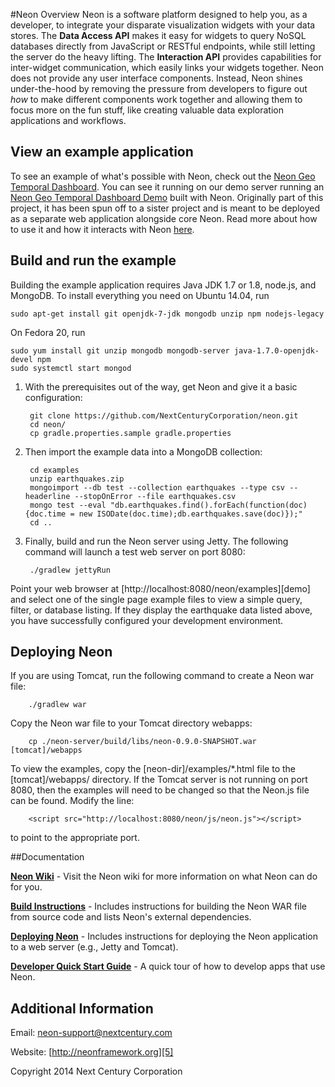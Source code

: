 #Neon Overview
Neon is a software platform designed to help you, as a developer, to integrate your disparate visualization widgets with your data stores. The **Data Access API** makes it easy for widgets to query NoSQL databases directly from JavaScript or RESTful endpoints, while still letting the server do the heavy lifting. The **Interaction API** provides capabilities for inter-widget communication, which easily links your widgets together. Neon does not provide any user interface components. Instead, Neon shines under-the-hood by removing the pressure from developers to figure out *how* to make different components work together and allowing them to focus more on the fun stuff, like creating valuable data exploration applications and workflows.

## View an example application

To see an example of what's possible with Neon, check out the [Neon Geo Temporal Dashboard][neon-gtd].  You can see it running on our demo server running an [Neon Geo Temporal Dashboard Demo][neon-gtd-demo] built with Neon.  Originally part of this project, it has been spun off to a sister project and is meant to be deployed as a separate web application alongside core Neon.  Read more about how to use it and how it interacts with Neon [here][neon-gtd-guide].

## Build and run the example
Building the example application requires Java JDK 1.7 or 1.8, node.js, and MongoDB. To install everything you need on Ubuntu 14.04, run

    sudo apt-get install git openjdk-7-jdk mongodb unzip npm nodejs-legacy

On Fedora 20, run

    sudo yum install git unzip mongodb mongodb-server java-1.7.0-openjdk-devel npm
    sudo systemctl start mongod

1. With the prerequisites out of the way, get Neon and give it a basic configuration:

        git clone https://github.com/NextCenturyCorporation/neon.git
        cd neon/
        cp gradle.properties.sample gradle.properties

2. Then import the example data into a MongoDB collection:

        cd examples
        unzip earthquakes.zip
        mongoimport --db test --collection earthquakes --type csv --headerline --stopOnError --file earthquakes.csv
        mongo test --eval "db.earthquakes.find().forEach(function(doc){doc.time = new ISODate(doc.time);db.earthquakes.save(doc)});"
        cd ..

3. Finally, build and run the Neon server using Jetty. The following command will launch a test web server on port 8080:

        ./gradlew jettyRun

Point your web browser at [http://localhost:8080/neon/examples][demo] and select one of the single page example files to view a simple query, filter, or database listing.  If they display the earthquake data listed above, you have successfully configured your development environment.

## Deploying Neon 

If you are using Tomcat, run the following command to create a Neon war file: 
      
        ./gradlew war

Copy the Neon war file to your Tomcat directory webapps:

        cp ./neon-server/build/libs/neon-0.9.0-SNAPSHOT.war [tomcat]/webapps

To view the examples, copy the [neon-dir]/examples/*.html file to the [tomcat]/webapps/ directory.  If the Tomcat server is not running on port 8080, then the examples will need to be changed so that the Neon.js file can be found.  Modify the line:

        <script src="http://localhost:8080/neon/js/neon.js"></script>

to point to the appropriate port.  


##Documentation

**[Neon Wiki][1]** - Visit the Neon wiki for more information on what Neon can do for you.

**[Build Instructions][2]** - Includes instructions for building the Neon WAR file from source code and lists Neon's external dependencies.

**[Deploying Neon][3]** - Includes instructions for deploying the Neon application to a web server (e.g., Jetty and Tomcat).

**[Developer Quick Start Guide][4]** - A quick tour of how to develop apps that use Neon.

## Additional Information

Email: neon-support@nextcentury.com

Website: [http://neonframework.org][5]

Copyright 2014 Next Century Corporation

[neon-gtd-demo]: http://demo.neonframework.org/neon-examples/app/#
[neon-gtd]: https://github.com/NextCenturyCorporation/neon-gtd
[neon-gtd-guide]: https://github.com/NextCenturyCorporation/neon-gtd/wiki/Neon-GTD-User-Guide

[1]: https://github.com/NextCenturyCorporation/neon/wiki
[2]: https://github.com/NextCenturyCorporation/neon/wiki/Build-Instructions
[3]: https://github.com/NextCenturyCorporation/neon/wiki/Deploying-Neon
[4]: https://github.com/NextCenturyCorporation/neon/wiki/Developer-Quick-Start-Guide
[5]: http://neonframework.org
